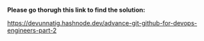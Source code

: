 **Please go thorugh this link to find the solution:**

https://devunnatig.hashnode.dev/advance-git-github-for-devops-engineers-part-2
